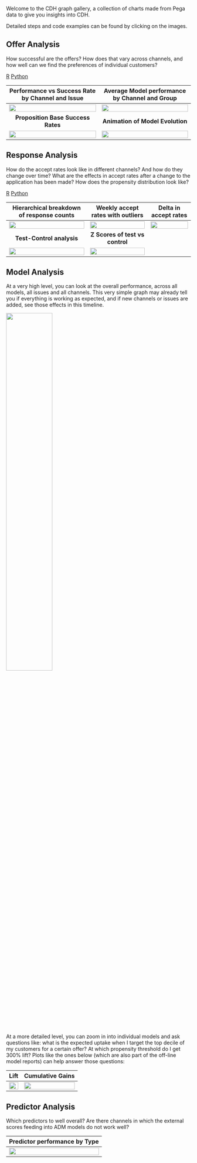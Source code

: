 Welcome to the CDH graph gallery, a collection of charts made from Pega data to give you insights into CDH.

Detailed steps and code examples can be found by clicking on the images.

## Offer Analysis

How successful are the offers? How does that vary across channels, and how well can we find the preferences of individual customers?

[R](https://pegasystems.github.io/cdh-datascientist-tools/articles/adm-datamart.html) [Python](https://github.com/pegasystems/cdh-datascientist-tools/blob/master/examples/ih/Example_ADM_Analysis.ipynb)

| Performance vs Success Rate by Channel and Issue | Average Model performance by Channel and Group |
| :---: | :---: |
| <img src="/pegasystems/cdh-datascientist-tools/blob/master/images/bubblechart_on_channel_issue.png" width="100%"> | <img src="/pegasystems/cdh-datascientist-tools/blob/master/images/average_model_performance_by_channel_group.png" width="100%"> |
| **Proposition Base Success Rates** | **Animation of Model Evolution** |
| <img src="/pegasystems/cdh-datascientist-tools/blob/master/images/overall_proposition_success_rates.png" width="100%"> | <img src="/pegasystems/cdh-datascientist-tools/blob/master/images/adm_animation.gif" width="100%"> |

## Response Analysis

How do the accept rates look like in different channels? And how do they change over time? What are the effects in accept rates after a change to the application has been made? How does the propensity distribution look like?

[R](https://pegasystems.github.io/cdh-datascientist-tools/articles/historical-dataset.html) [Python](https://github.com/pegasystems/cdh-datascientist-tools/blob/master/examples/hds/Example_Historical_Dataset_Analysis.ipynb)

| Hierarchical breakdown of response counts | Weekly accept rates with outliers | Delta in accept rates |
| :---: | :---: | :---: |
| <img src="/pegasystems/cdh-datascientist-tools/blob/master/images/IH_responses_hierarchical_breakdown.png" width="100%"> | <img src="/pegasystems/cdh-datascientist-tools/blob/master/images/IH_weekly_accept_rate_with_outliers.png" width="100%"> | <img src="/pegasystems/cdh-datascientist-tools/blob/master/images/IH_share_delta.png" width="100%"> |
| **Test-Control analysis** | **Z Scores of test vs control** | |
| <img src="/pegasystems/cdh-datascientist-tools/blob/master/images/test-control-analysis.png" width="100%"> | <img src="/pegasystems/cdh-datascientist-tools/blob/master/images/test-control-zscores.png" width="100%"> | |

## Model Analysis

At a very high level, you can look at the overall performance, across all models, all issues and all channels. This very simple graph may already tell you if everything is working as expected, and if new channels or issues are added, see those effects in this timeline.

<img src="/pegasystems/cdh-datascientist-tools/blob/master/images/overall_model_performance.png" width="50%">

At a more detailed level, you can zoom in into individual models and ask questions like: what is the expected uptake when I target the top decile of my customers for a certain offer? At which propensity threshold do I get 300% lift? Plots like the ones below (which are also part of the off-line model reports) can help answer those questions:

| Lift | Cumulative Gains |
| :---: | :---: | 
| <img src="/pegasystems/cdh-datascientist-tools/blob/master/images/model_lift.png" width="100%"> |  <img src="/pegasystems/cdh-datascientist-tools/blob/master/images/model_cumgains.png" width="100%"> |


## Predictor Analysis

Which predictors to well overall? Are there channels in which the external scores feeding into ADM models do not work well?

| Predictor performance by Type |
| :---: |
| <img src="/pegasystems/cdh-datascientist-tools/blob/master/images/aggregate_predictor_performance.png" width="100%"> |


